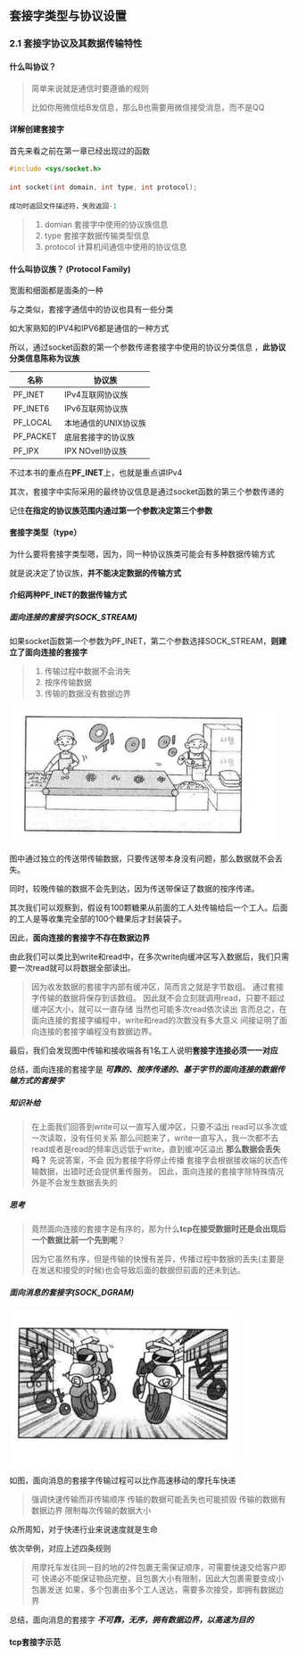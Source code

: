 ## 套接字类型与协议设置

### 2.1 套接字协议及其数据传输特性

#### 什么叫协议？  

> 简单来说就是通信时要遵循的规则  
>
> 比如你用微信给B发信息，那么B也需要用微信接受消息，而不是QQ  

#### 详解创建套接字  

首先来看之前在第一章已经出现过的函数  

```c
#include <sys/socket.h>

int socket(int domain, int type, int protocol);

成功时返回文件描述符，失败返回-1
```

> 1. domian    套接字中使用的协议族信息  
> 2. type      套接字数据传输类型信息  
> 3. protocol  计算机间通信中使用的协议信息  

#### 什么叫协议族？ (Protocol Family)  

宽面和细面都是面条的一种  

与之类似，套接字通信中的协议也具有一些分类  

如大家熟知的IPV4和IPV6都是通信的一种方式  

所以，通过socket函数的第一个参数传递套接字中使用的协议分类信息
，**此协议分类信息陈称为议族**  

| 名称  | 协议族  |
|---|---|
| PF_INET  | IPv4互联网协议族  |
| PF_INET6  | IPv6互联网协议族  |
| PF_LOCAL  | 本地通信的UNIX协议族  |
| PF_PACKET  | 底层套接字的协议族  |
| PF_IPX  | IPX NOvell协议族  |

不过本书的重点在**PF_INET**上，也就是重点讲IPv4  

其次，套接字中实际采用的最终协议信息是通过socket函数的第三个参数传递的

记住**在指定的协议族范围内通过第一个参数决定第三个参数**

#### 套接字类型（type）

为什么要将套接字类型嗯，因为，同一种协议族类可能会有多种数据传输方式  

就是说决定了协议族，**并不能决定数据的传输方式**  

#### 介绍两种PF_INET的数据传输方式  

##### 面向连接的套接字(SOCK_STREAM)

如果socket函数第一个参数为PF_INET，第二个参数选择SOCK_STREAM，**则建立了面向连接的套接字**  

> 1. 传输过程中数据不会消失
> 2. 按序传输数据
> 3. 传输的数据没有数据边界

![2.1](2.1.png )

图中通过独立的传送带传输数据，只要传送带本身没有问题，那么数据就不会丢失。  

同时，较晚传输的数据不会先到达，因为传送带保证了数据的按序传递。  

其次我们可以观察到，假设有100颗糖果从前面的工人处传输给后一个工人。后面的工人是等收集完全部的100个糖果后才封装袋子。

因此，**面向连接的套接字不存在数据边界**  

由此我们可以类比到write和read中，在多次write向缓冲区写入数据后，我们只需要一次read就可以将数据全部读出。

> 因为收发数据的套接字内部有缓冲区，简而言之就是字节数组。
> 通过套接字传输的数据将保存到该数组。
> 因此就不会立刻就调用read，只要不超过缓冲区大小，就可以一直存储
> 当然也可能多次read依次读出
> 言而总之，在面向连接的套接字编程中，write和read的次数没有多大意义
> 间接证明了面向连接的套接字编程没有数据边界。

最后，我们会发现图中传输和接收端各有1名工人说明**套接字连接必须一一对应**  

总结，面向连接的套接字是 ***可靠的、按序传递的、基于字节的面向连接的数据传输方式的套接字***

##### 知识补给

> 在上面我们回答到write可以一直写入缓冲区，只要不溢出
> read可以多次或一次读取，没有任何关系
> 那么问题来了，write一直写入，我一次都不去read或者是read的频率远远低于write，直到缓冲区溢出
> **那么数据会丢失吗？**
> 先说答案，不会
> 因为套接字将停止传播
> 套接字会根据接收端的状态传输数据，出错时还会提供重传服务。
> 因此，面向连接的套接字除特殊情况外是不会发生数据丢失的

##### 思考

> 竟然面向连接的套接字是有序的，那为什么**tcp在接受数据时还是会出现后一个数据比前一个先到呢**？
>
> 因为它虽然有序，但是传输的快慢有差异，传播过程中数据的丢失(主要是在发送和接受的时候)也会导致后面的数据但前面的还未到达。

##### 面向消息的套接字(SOCK_DGRAM)

![2.2](2.2.png)  

如图，面向消息的套接字传输过程可以比作高速移动的摩托车快递

> 强调快速传输而非传输顺序
> 传输的数据可能丢失也可能损毁
> 传输的数据有数据边界
> 限制每次传输的数据大小

众所周知，对于快递行业来说速度就是生命  

依次举例，对应上述四条规则

> 用摩托车发往同一目的地的2件包裹无需保证顺序，可需要快速交给客户即可
> 快递必不能保证物品完整，且包裹大小有限制，因此大包裹需要变成小包裹发送
> 如果，多个包裹由多个工人送达，需要多次接受，即拥有数据边界  

总结，面向消息的套接字 ***不可靠，无序，拥有数据边界，以高速为目的***  

#### tcp套接字示范  

